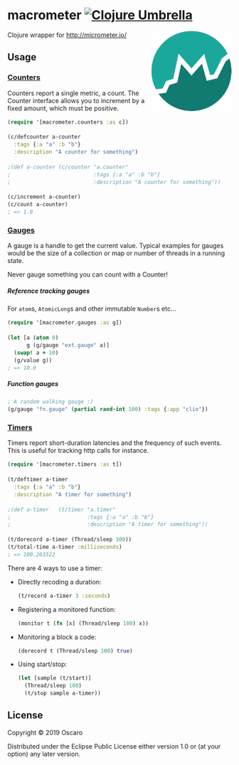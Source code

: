 # macrometer [![Clojure Umbrella](https://github.com/oscaro/macrometer/actions/workflows/clojure.yml/badge.svg?branch=master)](https://github.com/oscaro/macrometer/actions/workflows/clojure.yml)

<a href="https://github.com/oscaro/macrometer"><img
  src="https://raw.githubusercontent.com/oscaro/macrometer/master/.github/logo.png"
  height="180" align="right"></a>

Clojure wrapper for http://micrometer.io/

## Usage

### [Counters](http://micrometer.io/docs/concepts#_counters)

Counters report a single metric, a count.
The Counter interface allows you to increment by a fixed amount, which must be positive.

```clojure
(require '[macrometer.counters :as c])

(c/defcounter a-counter
  :tags {:a "a" :b "b"}
  :description "A counter for something")

;(def a-counter (c/counter "a.counter" 
;                          :tags {:a "a" :b "b"}
;                          :description "A counter for something")) 
  
(c/increment a-counter)
(c/count a-counter)
; => 1.0
```

### [Gauges](http://micrometer.io/docs/concepts#_gauges)

A gauge is a handle to get the current value.
Typical examples for gauges would be the size of a collection or map or number of threads in a running state.

Never gauge something you can count with a Counter!

##### Reference tracking gauges
For `atom`s, `AtomicLong`s and other immutable `Number`s etc...

```clojure
(require '[macrometer.gauges :as g])

(let [a (atom 0)
      g (g/gauge "ext.gauge" a)]
  (swap! a + 10)
  (g/value g))
; => 10.0
```

##### Function gauges 

```clojure
; A random walking gauge ;)
(g/gauge "fn.gauge" (partial rand-int 100) :tags {:app "clio"})
```

### [Timers](http://micrometer.io/docs/concepts#_timers)

Timers report short-duration latencies and the frequency of such events.
This is useful for tracking http calls for instance.

```clojure
(require '[macrometer.timers :as t])

(t/deftimer a-timer
  :tags {:a "a" :b "b"}
  :description "A timer for something")

;(def a-timer   (t/timer "a.timer" 
;                        :tags {:a "a" :b "b"}
;                        :description "A timer for something")) 
  
(t/dorecord a-timer (Thread/sleep 100))
(t/total-time a-timer :milliseconds)
; => 100.263522
```

There are 4 ways to use a timer:

  * Directly recoding a duration:
  
    ```clojure
    (t/record a-timer 3 :seconds)
    ```
  
  * Registering a monitored function:

    ```clojure
    (monitor t (fn [x] (Thread/sleep 100) x))
    ```

  * Monitoring a block a code:

    ```clojure
    (dorecord t (Thread/sleep 100) true)
    ```

  * Using start/stop:
  
    ```clojure
    (let [sample (t/start)]
      (Thread/sleep 100)
      (t/stop sample a-timer))
    ```

## License

Copyright © 2019 Oscaro

Distributed under the Eclipse Public License either version 1.0 or (at
your option) any later version.
